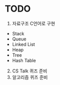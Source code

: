# TODO
1. 자료구조 C언어로 구현
- Stack
- Queue
- Linked List
- Heap
- Tree
- Hash Table

2. CS Talk 퀴즈 준비
3. 알고리즘 퀴즈 준비
